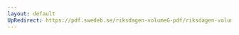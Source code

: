 ```yaml
---
layout: default
UpRedirect: https://pdf.swedeb.se/riksdagen-volumeG-pdf/riksdagen-volumeG-pdf/data/198990/reg_198990__reg_05/reg_198990__reg_05_0045.pdf
---
```

